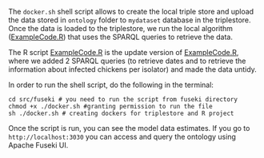 The `docker.sh` shell script allows to create the local triple store and upload the data stored in `ontology` folder to  `mydataset` database in the triplestore.
Once the data is loaded to the triplestore, we run the local algorithm ([ExampleCode.R](ExampleCode.R))  that uses the SPARQL queries to retrieve the data. 

The R script [ExampleCode.R](ExampleCode.R) is the update version of [ExampleCode.R](../../src/R/ExampleCode.R), where we added 2 SPARQL queries (to retrieve dates and to retrieve the information about infected chickens per isolator) and made the data untidy.



In order to run the shell script, do the following in the terminal:

```buildoutcfg
cd src/fuseki # you need to run the script from fuseki directory
chmod +x ./docker.sh #granting permission to run the file
sh ./docker.sh # creating dockers for triplestore and R project
```
Once the script is run, you can see the model data estimates.
If you go to `http://localhost:3030` you can access and query the ontology using Apache Fuseki UI. 

